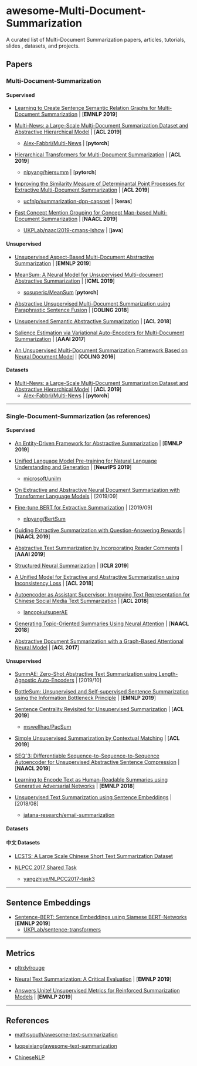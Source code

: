 # awesome-Multi-Document-Summarization
A curated list of Multi-Document Summarization papers, articles, tutorials, slides , datasets, and projects.

## Papers
### Multi-Document-Summarization
#### Supervised
- [Learning to Create Sentence Semantic Relation Graphs for Multi-Document Summarization](https://www.aclweb.org/anthology/D19-5404/) | [**EMNLP 2019**]

- [Multi-News: a Large-Scale Multi-Document Summarization Dataset and Abstractive Hierarchical Model](https://arxiv.org/abs/1906.01749) | [**ACL 2019**]
  + [Alex-Fabbri/Multi-News](https://github.com/Alex-Fabbri/Multi-News) | [**pytorch**]

- [Hierarchical Transformers for Multi-Document Summarization](https://arxiv.org/abs/1905.13164) | [**ACL 2019**]
  + [nlpyang/hiersumm](https://github.com/nlpyang/hiersumm) | [**pytorch**]

- [Improving the Similarity Measure of Determinantal Point Processes for Extractive Multi-Document Summarization](https://arxiv.org/abs/1906.00072) | [**ACL 2019**]
  + [ucfnlp/summarization-dpp-capsnet](https://github.com/ucfnlp/summarization-dpp-capsnet) | [**keras**]

- [Fast Concept Mention Grouping for Concept Map-based Multi-Document Summarization](https://www.aclweb.org/anthology/N19-1074/) | [**NAACL 2019**]
  + [UKPLab/naacl2019-cmaps-lshcw](https://github.com/UKPLab/naacl2019-cmaps-lshcw) | [**java**]

#### Unsupervised
- [Unsupervised Aspect-Based Multi-Document Abstractive Summarization](https://www.aclweb.org/anthology/D19-5405/) | [**EMNLP 2019**]

- [MeanSum: A Neural Model for Unsupervised Multi-document Abstractive Summarization](https://arxiv.org/abs/1810.05739)  | [**ICML 2019**]
  + [sosuperic/MeanSum](https://github.com/sosuperic/MeanSum) [**pytorch**]

- [Abstractive Unsupervised Multi-Document Summarization using Paraphrastic Sentence Fusion](https://www.aclweb.org/anthology/C18-1102/) | [**COLING 2018**]

- [Unsupervised Semantic Abstractive Summarization](https://aclweb.org/anthology/P18-3011/) | [**ACL 2018**]

- [Salience Estimation via Variational Auto-Encoders for Multi-Document Summarization](https://aaai.org/ocs/index.php/AAAI/AAAI17/paper/view/14613) | [**AAAI 2017**]

- [An Unsupervised Multi-Document Summarization Framework Based on Neural Document Model](https://www.aclweb.org/anthology/C16-1143/) | [**COLING 2016**]

#### Datasets
- [Multi-News: a Large-Scale Multi-Document Summarization Dataset and Abstractive Hierarchical Model](https://arxiv.org/abs/1906.01749) | [**ACL 2019**]
  + [Alex-Fabbri/Multi-News](https://github.com/Alex-Fabbri/Multi-News) | [**pytorch**]


---


### Single-Document-Summarization (as references)
#### Supervised
- [An Entity-Driven Framework for Abstractive Summarization](https://www.aclweb.org/anthology/D19-1323/) | [**EMNLP 2019**]

- [Unified Language Model Pre-training for Natural Language Understanding and Generation](https://arxiv.org/abs/1905.03197) | [**NeurIPS 2019**]
  + [microsoft/unilm](https://github.com/microsoft/unilm)

- [On Extractive and Abstractive Neural Document Summarization with Transformer Language Models](https://arxiv.org/abs/1909.03186) | [2019/09]

- [Fine-tune BERT for Extractive Summarization](https://arxiv.org/abs/1903.10318) | [2019/09]
  + [nlpyang/BertSum](https://github.com/nlpyang/BertSum)

- [Guiding Extractive Summarization with Question-Answering Rewards](https://arxiv.org/abs/1904.02321) | [**NAACL 2019**]

- [Abstractive Text Summarization by Incorporating Reader Comments](https://arxiv.org/abs/1812.05407) | [**AAAI 2019**]

- [Structured Neural Summarization](https://arxiv.org/abs/1811.01824) | [**ICLR 2019**]

- [A Unified Model for Extractive and Abstractive Summarization using Inconsistency Loss](https://arxiv.org/abs/1805.06266) | [**ACL 2018**]

- [Autoencoder as Assistant Supervisor: Improving Text Representation for Chinese Social Media Text Summarization](https://www.aclweb.org/anthology/P18-2115/) | [**ACL 2018**]
  + [lancopku/superAE](https://github.com/lancopku/superAE)

- [Generating Topic-Oriented Summaries Using Neural Attention](https://www.aclweb.org/anthology/N18-1153/) | [**NAACL 2018**]

- [Abstractive Document Summarization with a Graph-Based Attentional Neural Model](https://www.aclweb.org/anthology/P17-1108/) | [**ACL 2017**]

#### Unsupervised
- [SummAE: Zero-Shot Abstractive Text Summarization using Length-Agnostic Auto-Encoders](https://arxiv.org/abs/1910.00998) | [2019/10]

- [BottleSum: Unsupervised and Self-supervised Sentence Summarization using the Information Bottleneck Principle](https://arxiv.org/abs/1909.07405) | [**EMNLP 2019**]

- [Sentence Centrality Revisited for Unsupervised Summarization](https://arxiv.org/abs/1906.03508) | [**ACL 2019**]
  + [mswellhao/PacSum](https://github.com/mswellhao/PacSum)

- [Simple Unsupervised Summarization by Contextual Matching](https://arxiv.org/abs/1907.13337) | [**ACL 2019**]

- [SEQˆ3: Differentiable Sequence-to-Sequence-to-Sequence Autoencoder for Unsupervised Abstractive Sentence Compression](https://www.aclweb.org/anthology/N19-1071/) | [**NAACL 2019**]

- [Learning to Encode Text as Human-Readable Summaries using Generative Adversarial Networks](https://arxiv.org/abs/1810.02851) | [**EMNLP 2018**]

- [Unsupervised Text Summarization using Sentence Embeddings](https://medium.com/jatana/unsupervised-text-summarization-using-sentence-embeddings-adb15ce83db1) | [2018/08]
  + [jatana-research/email-summarization](https://github.com/jatana-research/email-summarization)

#### Datasets

#### 中文 Datasets
- [LCSTS: A Large Scale Chinese Short Text Summarization Dataset](https://www.aclweb.org/anthology/D15-1229/)

- [NLPCC 2017 Shared Task](http://tcci.ccf.org.cn/conference/2017/taskdata.php)
  + [yangzhiye/NLPCC2017-task3](https://github.com/yangzhiye/NLPCC2017-task3)


---


## Sentence Embeddings
- [Sentence-BERT: Sentence Embeddings using Siamese BERT-Networks](https://arxiv.org/abs/1908.10084) 
 [**EMNLP 2019**]
  + [UKPLab/sentence-transformers](https://github.com/UKPLab/sentence-transformers)


---


## Metrics
 + [pltrdy/rouge](https://github.com/pltrdy/rouge)
 
 - [Neural Text Summarization: A Critical Evaluation](https://arxiv.org/abs/1908.08960) | [**EMNLP 2019**]
 
 - [Answers Unite! Unsupervised Metrics for Reinforced Summarization Models](https://arxiv.org/abs/1909.01610) | [**EMNLP 2019**]


---


## References
 - [mathsyouth/awesome-text-summarization](https://github.com/mathsyouth/awesome-text-summarization)
 
 - [luopeixiang/awesome-text-summarization](https://github.com/luopeixiang/awesome-text-summarization)
 - [ChineseNLP](https://chinesenlp.xyz/zh/docs/text_summarization.html)
